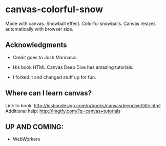 canvas-colorful-snow
====================

Made with canvas. Snowball effect. Colorful snowballs. Canvas resizes automatically with browser size. 


## Acknowledgments ##
* Credit goes to Josh Marinacci.

* His book HTML Canvas Deep Dive has amazing tutorials.

* I forked it and changed stuff up for fun.

## Where can I learn canvas? ##
Link to book:
http://joshondesign.com/p/books/canvasdeepdive/title.html
Additional help:
http://lmgtfy.com/?q=canvas+tutorials

## UP AND COMING: ##
* WebWorkers
